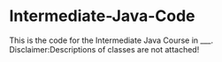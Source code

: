# Intermediate-Java-Code
This is the code for the Intermediate Java Course in ___. Disclaimer:Descriptions of classes are not attached!
